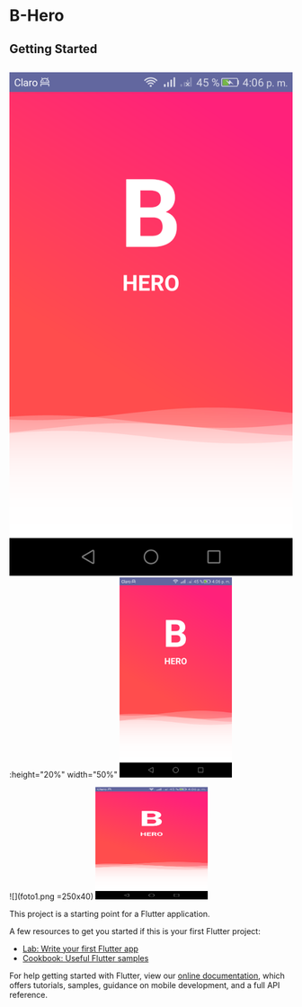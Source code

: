 # B-Hero
## Getting Started

## 
![test image size](foto1.png ):height="20%" width="50%"
<img src="foto1.png" alt="drawing" width="200"/>

![](foto1.png =250x40)
<img src="foto1.png" width="200" height="200" />


This project is a starting point for a Flutter application.

A few resources to get you started if this is your first Flutter project:

- [Lab: Write your first Flutter app](https://flutter.io/docs/get-started/codelab)
- [Cookbook: Useful Flutter samples](https://flutter.io/docs/cookbook)

For help getting started with Flutter, view our 
[online documentation](https://flutter.io/docs), which offers tutorials, 
samples, guidance on mobile development, and a full API reference.